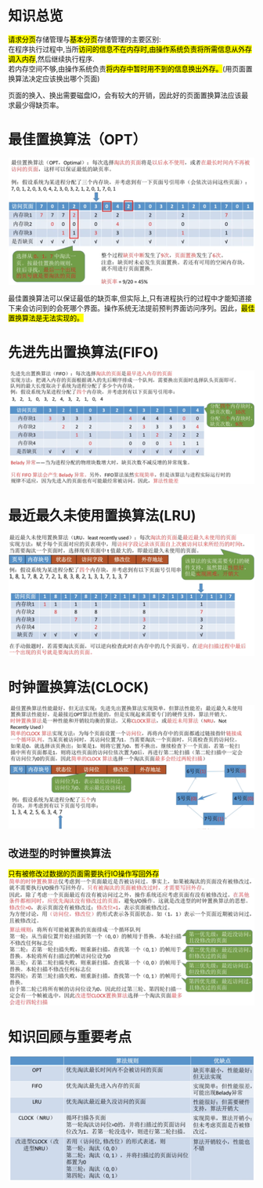 # 知识总览
<mark>请求分页</mark>存储管理与<mark>基本分页</mark>存储管理的主要区别:\
在程序执行过程中,当所<mark>访问的信息不在内存时,由操作系统负责将所需信息从外存调入内存</mark>,然后继续执行程序.\
若内存空间不够,由操作系统负责<mark>将内存中暂时用不到的信息换出外存。</mark>(用页面置换算法决定应该换出哪个页面)

页面的换入、换出需要磁盘IO，会有较大的开销，因此好的页面置换算法应该最求最少得缺页率。

# 最佳置换算法（OPT）
<img src="img/../../img/最佳置换算法.png">

最佳置换算法可以保证最低的缺页率,但实际上,只有进程执行的过程中才能知道接下来会访问到的会死哪个界面。操作系统无法提前预判界面访问序列。因此，<mark>最佳置换算法是无法实现的。</mark>

# 先进先出置换算法(FIFO)
<img src="img/../../img/先进先出置换算法.png">

# 最近最久未使用置换算法(LRU)
<img src="img/../../img/最近最久未使用置换算法.png">

# 时钟置换算法(CLOCK)
<img src="img/../../img/时钟置换算法(clock).png">

## 改进型的时钟置换算法
<mark>只有被修改过数据的页面需要执行IO操作写回外存</mark>
<img src="img/../../img/改进型的时钟置换算法.png">

# 知识回顾与重要考点
<img src="img/../../img/页面置换算法-知识回顾与重要考点.png">